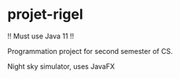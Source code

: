 # projet-rigel

!! Must use Java 11 !!

Programmation project for second semester of CS. 

Night sky simulator, uses JavaFX

